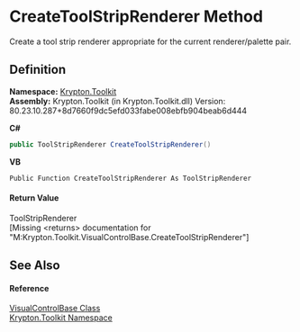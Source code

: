 # CreateToolStripRenderer Method


Create a tool strip renderer appropriate for the current renderer/palette pair.



## Definition
**Namespace:** <a href="79d2eac2-21f4-54ff-7552-b20c33c30600.md">Krypton.Toolkit</a>  
**Assembly:** Krypton.Toolkit (in Krypton.Toolkit.dll) Version: 80.23.10.287+8d7660f9dc5efd033fabe008ebfb904beab6d444

**C#**
``` C#
public ToolStripRenderer CreateToolStripRenderer()
```
**VB**
``` VB
Public Function CreateToolStripRenderer As ToolStripRenderer
```



#### Return Value
ToolStripRenderer  
\[Missing &lt;returns&gt; documentation for "M:Krypton.Toolkit.VisualControlBase.CreateToolStripRenderer"\]

## See Also


#### Reference
<a href="692f3254-a85d-c457-f80c-15e27592145b.md">VisualControlBase Class</a>  
<a href="79d2eac2-21f4-54ff-7552-b20c33c30600.md">Krypton.Toolkit Namespace</a>  
